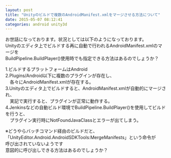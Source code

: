 ```yaml
---
layout: post
title: "Unityのビルドで複数のAndroidManifest.xmlをマージさせる方法について"
date: 2015-05-07 08:12:41
categories: android unity3d
---
```

<p>お世話になっております。状況としては以下のようになっております。<br>
Unityのエディタ上でビルドする再に自動で行われるAndroidManifest.xmlのマージを<br>
BuildPipeline.BuildPlayer()使用時でも指定できる方法はあるのでしょうか？</p>

<p>1.ビルドするプラットフォームはAndroid<br>
2.Plugins/Android以下に複数のプラグインが存在し、<br>
　各々にAndroidManifest.xmlが存在する。<br>
3.Unityのエディタ上でビルドすると、AndroidManifest.xmlが自動的にマージされ、<br>
　実記で実行すると、プラグインが正常に動作する。<br>
4.Jenkinsなどの自動ビルド環境でBuildPipeline.BuildPlayer()を使用してビルドを行うと、<br>
　プラグイン実行時にNotFoundJavaClassとエラーが出てしまう。</p>

<p>※どうやらバッチコマンド経由のビルドだと、「UnityEditor.Android.AndroidSDKTools:MergeManifests」という命令が<br>
呼び出されていないようです<br>
意図的に呼び出しできる方法はあるのでしょうか？</p>
